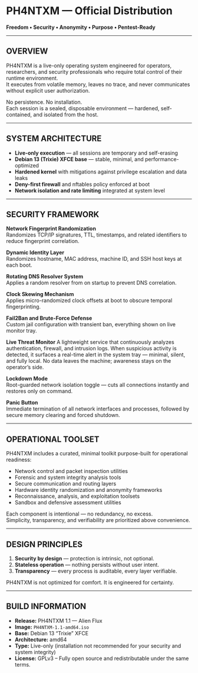 # PH4NTXM — Official Distribution

**Freedom • Security • Anonymity • Purpose • Pentest-Ready**

---

## OVERVIEW

PH4NTXM is a live-only operating system engineered for operators, researchers, and security professionals who require total control of their runtime environment.  
It executes from volatile memory, leaves no trace, and never communicates without explicit user authorization.

No persistence. No installation.  
Each session is a sealed, disposable environment — hardened, self-contained, and isolated from the host.

---

## SYSTEM ARCHITECTURE

- **Live-only execution** — all sessions are temporary and self-erasing  
- **Debian 13 (Trixie) XFCE base** — stable, minimal, and performance-optimized  
- **Hardened kernel** with mitigations against privilege escalation and data leaks  
- **Deny-first firewall** and nftables policy enforced at boot  
- **Network isolation and rate limiting** integrated at system level

---

## SECURITY FRAMEWORK

**Network Fingerprint Randomization**  
Randomizes TCP/IP signatures, TTL, timestamps, and related identifiers to reduce fingerprint correlation.

**Dynamic Identity Layer**  
Randomizes hostname, MAC address, machine ID, and SSH host keys at each boot.

**Rotating DNS Resolver System**  
Applies a random resolver from on startup to prevent DNS correlation.

**Clock Skewing Mechanism**  
Applies micro-randomized clock offsets at boot to obscure temporal fingerprinting.

**Fail2Ban and Brute-Force Defense**  
Custom jail configuration with transient ban, everything shown on live monitor tray.

**Live Threat Monitor**
A lightweight service that continuously analyzes authentication, firewall, and intrusion logs. When suspicious activity is detected, it surfaces a real-time alert in the system tray — minimal, silent, and fully local. No data leaves the machine; awareness stays on the operator’s side.

**Lockdown Mode**  
Root-guarded network isolation toggle — cuts all connections instantly and restores only on command.

**Panic Button**  
Immediate termination of all network interfaces and processes, followed by secure memory clearing and forced shutdown.

---

## OPERATIONAL TOOLSET

PH4NTXM includes a curated, minimal toolkit purpose-built for operational readiness:  

- Network control and packet inspection utilities  
- Forensic and system integrity analysis tools  
- Secure communication and routing layers  
- Hardware identity randomization and anonymity frameworks  
- Reconnaissance, analysis, and exploitation toolsets  
- Sandbox and defensive assessment utilities  

Each component is intentional — no redundancy, no excess.  
Simplicity, transparency, and verifiability are prioritized above convenience.

---

## DESIGN PRINCIPLES

1. **Security by design** — protection is intrinsic, not optional.  
2. **Stateless operation** — nothing persists without user intent.  
3. **Transparency** — every process is auditable, every layer verifiable.  

PH4NTXM is not optimized for comfort. It is engineered for certainty.

---

## BUILD INFORMATION

- **Release:** PH4NTXM 1.1 — Alien Flux 
- **Image:** `PH4NTXM-1.1-amd64.iso`  
- **Base:** Debian 13 “Trixie” XFCE  
- **Architecture:** amd64  
- **Type:** Live-only (installation not recommended for your security and system integrity)
- **License:** GPLv3 – Fully open source and redistributable under the same terms. 
